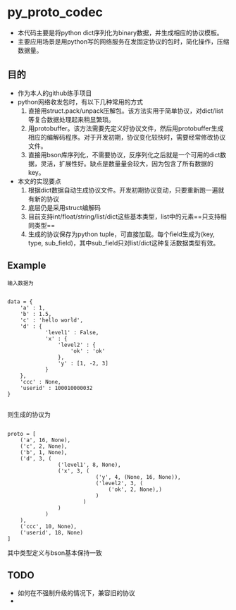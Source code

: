 # py_proto_codec
- 本代码主要是将python dict序列化为binary数据，并生成相应的协议模板。
- 主要应用场景是用python写的网络服务在发固定协议的包时，简化操作，压缩数据量。

## 目的
- 作为本人的github练手项目
- python网络收发包时，有以下几种常用的方式
    1. 直接用struct.pack/unpack压解包。该方法实用于简单协议，对dict/list等复合数据处理起来稍显繁琐。
    2. 用protobuffer。该方法需要先定义好协议文件，然后用protobuffer生成相应的编解码程序。对于开发初期，协议变化较快时，需要经常修改协议文件。
    3. 直接用bson库序列化，不需要协议，反序列化之后就是一个可用的dict数据，灵活，扩展性好。缺点是数量量会较大，因为包含了所有数据的key。
- 本文的实现要点
    1. 根据dict数据自动生成协议文件。开发初期协议变动，只要重新跑一遍就有新的协议
    2. 底层仍是采用struct编解码
    3. 目前支持int/float/string/list/dict这些基本类型，list中的元素==只支持相同类型==
    4. 生成的协议保存为python tuple，可直接加载。每个field生成为(key, type, sub_field)，其中sub_field只对list/dict这种复活数据类型有效。

## Example
    输入数据为  
<pre><code>
data = {  
    'a' : 1,   
    'b' : 1.5,   
    'c' : 'hello world',  
    'd' : {  
            'level1' : False,   
            'x' : {   
                'level2' : {  
                    'ok' : 'ok'  
                },   
                'y' : [1, -2, 3]  
            }   
    },   
    'ccc' : None,   
    'userid' : 100010000032  
}    

</code></pre>

则生成的协议为    
<pre><code>
proto = [
    ('a', 16, None), 
    ('c', 2, None), 
    ('b', 1, None), 
    ('d', 3, (
                ('level1', 8, None), 
                ('x', 3, (
                            ('y', 4, (None, 16, None)), 
                            ('level2', 3, (
                                ('ok', 2, None),)
                            )
                        )
                )
            )
    ), 
    ('ccc', 10, None), 
    ('userid', 18, None)
]
</code></pre>   
其中类型定义与bson基本保持一致

## TODO
- 如何在不强制升级的情况下，兼容旧的协议
- 
